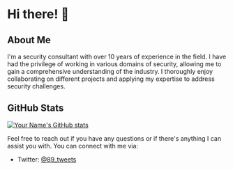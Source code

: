 # Hi there! 👋

## About Me

I'm a security consultant with over 10 years of experience in the field. I have had the privilege of working in various domains of security, allowing me to gain a comprehensive understanding of the industry. I thoroughly enjoy collaborating on different projects and applying my expertise to address security challenges.

## GitHub Stats

[![Your Name's GitHub stats](https://github-readme-stats.vercel.app/api?username=secnnet&show_icons=true&theme=radical)](https://github.com/secnnet)

Feel free to reach out if you have any questions or if there's anything I can assist you with. You can connect with me via:

- Twitter: [@89_tweets](https://twitter.com/89_tweets)
